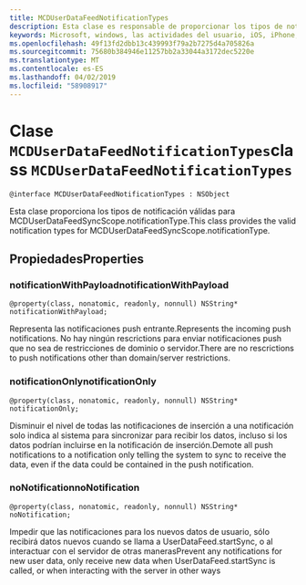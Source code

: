 ```yaml
---
title: MCDUserDataFeedNotificationTypes
description: Esta clase es responsable de proporcionar los tipos de notificación
keywords: Microsoft, windows, las actividades del usuario, iOS, iPhone, objectiveC, conectado los dispositivos, proyecto Roma
ms.openlocfilehash: 49f13fd2dbb13c439993f79a2b7275d4a705826a
ms.sourcegitcommit: 75680b384946e11257bb2a33044a3172dec5220e
ms.translationtype: MT
ms.contentlocale: es-ES
ms.lasthandoff: 04/02/2019
ms.locfileid: "58908917"
---
```

# <a name="class-mcduserdatafeednotificationtypes"></a><span data-ttu-id="a1a83-104">Clase `MCDUserDataFeedNotificationTypes`</span><span class="sxs-lookup"><span data-stu-id="a1a83-104">class `MCDUserDataFeedNotificationTypes`</span></span>

```
@interface MCDUserDataFeedNotificationTypes : NSObject
```

<span data-ttu-id="a1a83-105">Esta clase proporciona los tipos de notificación válidas para MCDUserDataFeedSyncScope.notificationType.</span><span class="sxs-lookup"><span data-stu-id="a1a83-105">This class provides the valid notification types for MCDUserDataFeedSyncScope.notificationType.</span></span>


## <a name="properties"></a><span data-ttu-id="a1a83-106">Propiedades</span><span class="sxs-lookup"><span data-stu-id="a1a83-106">Properties</span></span>

### <a name="notificationwithpayload"></a><span data-ttu-id="a1a83-107">notificationWithPayload</span><span class="sxs-lookup"><span data-stu-id="a1a83-107">notificationWithPayload</span></span>
`@property(class, nonatomic, readonly, nonnull) NSString* notificationWithPayload;`

<span data-ttu-id="a1a83-108">Representa las notificaciones push entrante.</span><span class="sxs-lookup"><span data-stu-id="a1a83-108">Represents the incoming push notifications.</span></span>  <span data-ttu-id="a1a83-109">No hay ningún rescrictions para enviar notificaciones push que no sea de restricciones de dominio o servidor.</span><span class="sxs-lookup"><span data-stu-id="a1a83-109">There are no rescrictions to push notifications other than domain/server restrictions.</span></span>

### <a name="notificationonly"></a><span data-ttu-id="a1a83-110">notificationOnly</span><span class="sxs-lookup"><span data-stu-id="a1a83-110">notificationOnly</span></span>
`@property(class, nonatomic, readonly, nonnull) NSString* notificationOnly;`

<span data-ttu-id="a1a83-111">Disminuir el nivel de todas las notificaciones de inserción a una notificación solo indica al sistema para sincronizar para recibir los datos, incluso si los datos podrían incluirse en la notificación de inserción.</span><span class="sxs-lookup"><span data-stu-id="a1a83-111">Demote all push notifications to a notification only telling the system to sync to receive the data, even if the data could be contained in the push notification.</span></span>


### <a name="nonotification"></a><span data-ttu-id="a1a83-112">noNotification</span><span class="sxs-lookup"><span data-stu-id="a1a83-112">noNotification</span></span>
`@property(class, nonatomic, readonly, nonnull) NSString* noNotification;`

<span data-ttu-id="a1a83-113">Impedir que las notificaciones para los nuevos datos de usuario, sólo recibirá datos nuevos cuando se llama a UserDataFeed.startSync, o al interactuar con el servidor de otras maneras</span><span class="sxs-lookup"><span data-stu-id="a1a83-113">Prevent any notifications for new user data, only receive new data when UserDataFeed.startSync is called, or when interacting with the server in other ways</span></span>
